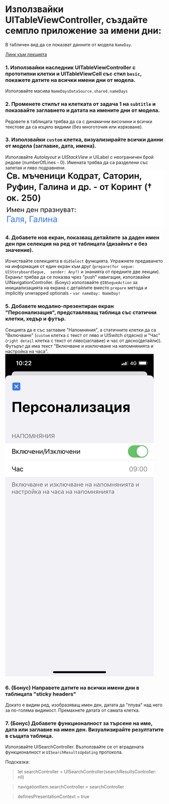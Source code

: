 # Използвайки UITableViewController, създайте семпло приложение за имени дни:

В табличен вид да се показват данните от модела `NameDay`.

[Линк към лекцията](https://github.com/SwiftFMI/iOS_2019_2020/blob/master/lectures/Lecture%208%20-%20UITableView/UITableView.md)

### 1. Използвайки наследник UITableViewController с прототипни клетки и UITableViewCell със стил `basic`, покажете датите на всички имени дни от модела.
Използвайте масива `NameDaysDataSource.shared.nameDays`

### 2. Променете стилът на клетката от задача 1 на `subtitle` и показвайте заглавието и датата на имените дни от модела.
Редовете в таблицата трябва да са с динамични височини и всички текстове да са изцяло видими (без многоточия или изрязване).

### 3. Използвайки `custom` клетка, визуализирайте всички данни от модела (заглавие, дата, имена). 
Използвайте *Autolayout* и *UIStackView* и UILabel с неограничен брой редове (numberOfLines - 0). Имената трябва да са разделени със запетая и ляво подравнени.
![](custom-cell.jpeg)

### 4. Добавете нов екран, показващ детайлите за даден имен ден при селекция на ред от таблицата (дизайнът е без значение).
Изчиствайте селекцията в `didSelect` функцията.
Упражнете предаването на информация от един екран към друг (`prepare(for segue: UIStoryboardSegue, 
sender: Any?)` и знанията от предните две лекции). Екранът трябва да се показва чрез "push" навигация, използвайки UINavigationController.
(Бонус) използвайте `@IBSegueAction` за инициализацията на екрана с детайлите вместо `prepare` метода и implicitly unwrapped optionals - `var nameDay: NameDay!`

### 5. Добавете модално-презентиран екран "Персонализация", представляващ таблица със статични клетки, хедър и футър. 
Секцията да е със заглавие "Напомняния", а статичните клетки да са "Включване" (`custom` клетка с текст от ляво и UISwitch отдясно) и "Час" (`right detail` клетка с текст от ляво(заглавие) и час от дясно(детайли)).
Футърът да има текст "Включване и изключване на напомнянията и настройка на часа".
![](settings.jpeg)

### 6. (Бонус) Направете датите на всички имени дни в таблицата "sticky headers"
Докато е видим ред, изобразяващ имен ден, датата да "плува" над него за по-голяма видимост. 
Премахнете датата от самата клетка.

### 7. (Бонус) Добавете функционалност за търсене на име, дата или заглавие на имен ден. Визуализирайте резултатите в същата таблица.
Използвайте UISearchController. 
Възползвайте се от вградената функционалност и `UISearchResultsUpdating` протокола.

Подсказка:
> let searchController = UISearchController(searchResultsController: nil)

> navigationItem.searchController = searchController

> definesPresentationContext = true
